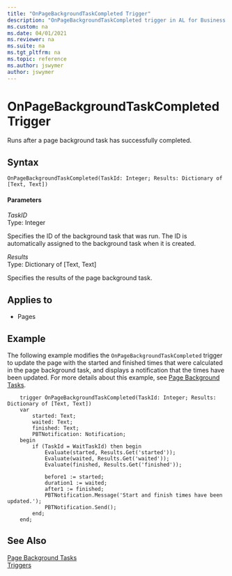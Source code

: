 ```yaml
---
title: "OnPageBackgroundTaskCompleted Trigger"
description: "OnPageBackgroundTaskCompleted trigger in AL for Business Central."
ms.custom: na
ms.date: 04/01/2021
ms.reviewer: na
ms.suite: na
ms.tgt_pltfrm: na
ms.topic: reference
ms.author: jswymer
author: jswymer
---
```


# OnPageBackgroundTaskCompleted Trigger

Runs after a page background task has successfully completed.  

## Syntax  

```AL
OnPageBackgroundTaskCompleted(TaskId: Integer; Results: Dictionary of [Text, Text])  
```  

#### Parameters

*TaskID*  
Type: Integer  

Specifies the ID of the background task that was run. The ID is automatically assigned to the background task when it is created.  

*Results*  
Type: Dictionary of [Text, Text]  

Specifies the results of the page background task.

## Applies to

- Pages

## Example

The following example modifies the `OnPageBackgroundTaskCompleted` trigger to update the page with the started and finished times that were calculated in the page background task, and displays a notification that the times have been updated. For more details about this example, see [Page Background Tasks](../devenv-page-background-tasks.md).

```AL
    trigger OnPageBackgroundTaskCompleted(TaskId: Integer; Results: Dictionary of [Text, Text])
    var
        started: Text;
        waited: Text;
        finished: Text;
        PBTNotification: Notification;
    begin
        if (TaskId = WaitTaskId) then begin
            Evaluate(started, Results.Get('started'));
            Evaluate(waited, Results.Get('waited'));
            Evaluate(finished, Results.Get('finished'));

            before1 := started;
            duration1 := waited;
            after1 := finished;
            PBTNotification.Message('Start and finish times have been updated.');
            PBTNotification.Send();
        end;
    end;
```

## See Also

[Page Background Tasks](../devenv-page-background-tasks.md)  
[Triggers](devenv-triggers.md)  